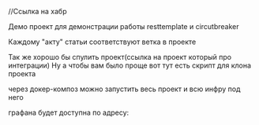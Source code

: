 //Ссылка на хабр

Демо проект для демонстрации работы resttemplate и circutbreaker 

Каждому "акту" статьи соответствуют ветка в проекте 

Так же хорошо бы спулить проект(ссылка на проект который про интеграции)
Ну а чтобы вам было проще вот тут есть скрипт для клона проекта 

через докер-композ можно запустить весь проект и всю инфру под него 

графана будет доступна по адресу: 
